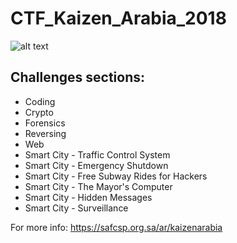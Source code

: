 # CTF_Kaizen_Arabia_2018

![alt text](https://safcsp.org.sa/images/ctf/poster-safcsp.jpg)

## Challenges sections:

- Coding
- Crypto
- Forensics
- Reversing
- Web
- Smart City - Traffic Control System
- Smart City - Emergency Shutdown
- Smart City - Free Subway Rides for Hackers
- Smart City - The Mayor's Computer
- Smart City - Hidden Messages
- Smart City - Surveillance

For more info: https://safcsp.org.sa/ar/kaizenarabia
